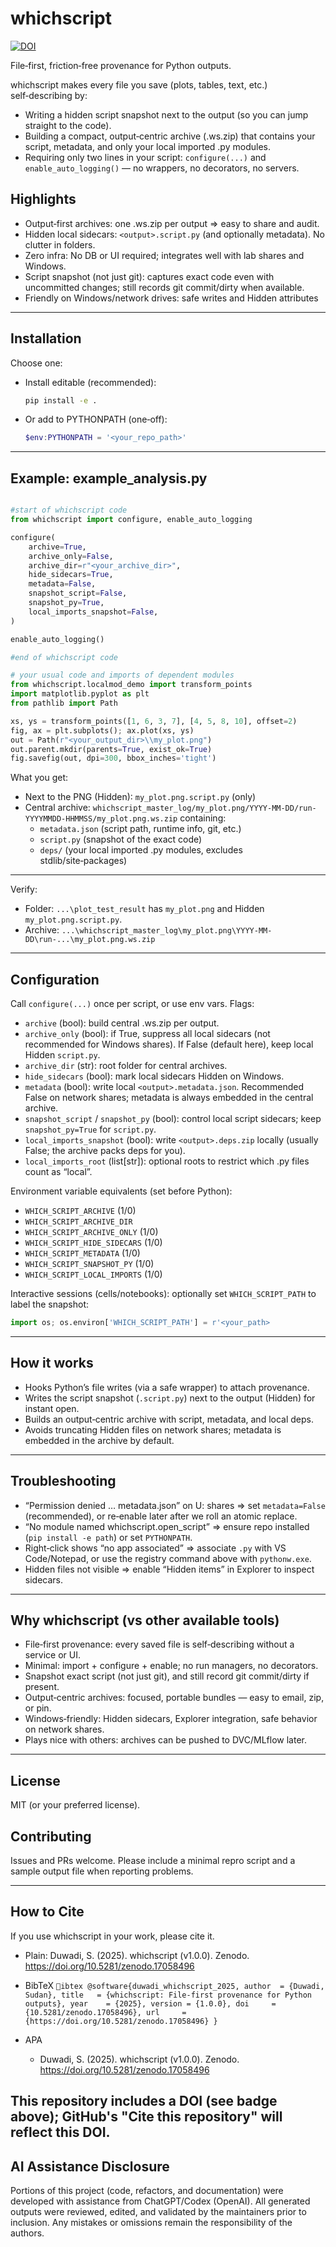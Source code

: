 ﻿# whichscript

[![DOI](https://zenodo.org/badge/1018987304.svg)](https://doi.org/10.5281/zenodo.17058496)

File‑first, friction‑free provenance for Python outputs.

whichscript makes every file you save (plots, tables, text, etc.) self‑describing by:

- Writing a hidden script snapshot next to the output (so you can jump straight to the code).
- Building a compact, output‑centric archive (.ws.zip) that contains your script, metadata, and only your local imported .py modules.
- Requiring only two lines in your script: `configure(...)` and `enable_auto_logging()` — no wrappers, no decorators, no servers.

## Highlights

- Output‑first archives: one .ws.zip per output ⇒ easy to share and audit.
- Hidden local sidecars: `<output>.script.py` (and optionally metadata). No clutter in folders.
- Zero infra: No DB or UI required; integrates well with lab shares and Windows.
- Script snapshot (not just git): captures exact code even with uncommitted changes; still records git commit/dirty when available.
- Friendly on Windows/network drives: safe writes and Hidden attributes

---

## Installation

Choose one:

- Install editable (recommended):
  ```bash
  pip install -e .
  ```
- Or add to PYTHONPATH (one‑off):
  ```powershell
  $env:PYTHONPATH = '<your_repo_path>'
  ```

---


## Example: example_analysis.py

```python

#start of whichscript code
from whichscript import configure, enable_auto_logging

configure(
    archive=True,
    archive_only=False,
    archive_dir=r"<your_archive_dir>",
    hide_sidecars=True,
    metadata=False,
    snapshot_script=False,
    snapshot_py=True,
    local_imports_snapshot=False,
)

enable_auto_logging()

#end of whichscript code

# your usual code and imports of dependent modules
from whichscript.localmod_demo import transform_points
import matplotlib.pyplot as plt
from pathlib import Path

xs, ys = transform_points([1, 6, 3, 7], [4, 5, 8, 10], offset=2)
fig, ax = plt.subplots(); ax.plot(xs, ys)
out = Path(r"<your_output_dir>\\my_plot.png")
out.parent.mkdir(parents=True, exist_ok=True)
fig.savefig(out, dpi=300, bbox_inches='tight')

```

What you get:

- Next to the PNG (Hidden): `my_plot.png.script.py` (only)
- Central archive: `whichscript_master_log/my_plot.png/YYYY-MM-DD/run-YYYYMMDD-HHMMSS/my_plot.png.ws.zip` containing:
  - `metadata.json` (script path, runtime info, git, etc.)
  - `script.py` (snapshot of the exact code)
  - `deps/` (your local imported .py modules, excludes stdlib/site‑packages)

---

Verify:

- Folder: `...\plot_test_result` has `my_plot.png` and Hidden `my_plot.png.script.py`.
- Archive: `...\whichscript_master_log\my_plot.png\YYYY-MM-DD\run-...\my_plot.png.ws.zip`

---

## Configuration

Call `configure(...)` once per script, or use env vars. Flags:

- `archive` (bool): build central .ws.zip per output.
- `archive_only` (bool): if True, suppress all local sidecars (not recommended for Windows shares). If False (default here), keep local Hidden `script.py`.
- `archive_dir` (str): root folder for central archives.
- `hide_sidecars` (bool): mark local sidecars Hidden on Windows.
- `metadata` (bool): write local `<output>.metadata.json`. Recommended False on network shares; metadata is always embedded in the central archive.
- `snapshot_script` / `snapshot_py` (bool): control local script sidecars; keep `snapshot_py=True` for `script.py`.
- `local_imports_snapshot` (bool): write `<output>.deps.zip` locally (usually False; the archive packs deps for you).
- `local_imports_root` (list[str]): optional roots to restrict which .py files count as “local”.

Environment variable equivalents (set before Python):

- `WHICH_SCRIPT_ARCHIVE` (1/0)
- `WHICH_SCRIPT_ARCHIVE_DIR`
- `WHICH_SCRIPT_ARCHIVE_ONLY` (1/0)
- `WHICH_SCRIPT_HIDE_SIDECARS` (1/0)
- `WHICH_SCRIPT_METADATA` (1/0)
- `WHICH_SCRIPT_SNAPSHOT_PY` (1/0)
- `WHICH_SCRIPT_LOCAL_IMPORTS` (1/0)

Interactive sessions (cells/notebooks): optionally set `WHICH_SCRIPT_PATH` to label the snapshot:
```python
import os; os.environ['WHICH_SCRIPT_PATH'] = r'<your_path>
```

---




## How it works

- Hooks Python’s file writes (via a safe wrapper) to attach provenance.
- Writes the script snapshot (`.script.py`) next to the output (Hidden) for instant open.
- Builds an output‑centric archive with script, metadata, and local deps.
- Avoids truncating Hidden files on network shares; metadata is embedded in the archive by default.

---

## Troubleshooting

- “Permission denied … metadata.json” on U: shares ⇒ set `metadata=False` (recommended), or re‑enable later after we roll an atomic replace.
- “No module named whichscript.open_script” ⇒ ensure repo installed (`pip install -e path`) or set `PYTHONPATH`.
- Right‑click shows “no app associated” ⇒ associate `.py` with VS Code/Notepad, or use the registry command above with `pythonw.exe`.
- Hidden files not visible ⇒ enable “Hidden items” in Explorer to inspect sidecars.

---

## Why whichscript (vs other available tools)

- File‑first provenance: every saved file is self‑describing without a service or UI.
- Minimal: import + configure + enable; no run managers, no decorators.
- Snapshot exact script (not just git), and still record git commit/dirty if present.
- Output‑centric archives: focused, portable bundles — easy to email, zip, or pin.
- Windows‑friendly: Hidden sidecars, Explorer integration, safe behavior on network shares.
- Plays nice with others: archives can be pushed to DVC/MLflow later.

---

## License

MIT (or your preferred license).

## Contributing

Issues and PRs welcome. Please include a minimal repro script and a sample output file when reporting problems.

---

## How to Cite

If you use whichscript in your work, please cite it.

- Plain: Duwadi, S. (2025). whichscript (v1.0.0). Zenodo. https://doi.org/10.5281/zenodo.17058496

- BibTeX
  `ibtex
  @software{duwadi_whichscript_2025,
    author  = {Duwadi, Sudan},
    title   = {whichscript: File-first provenance for Python outputs},
    year    = {2025},
    version = {1.0.0},
    doi     = {10.5281/zenodo.17058496},
    url     = {https://doi.org/10.5281/zenodo.17058496}
  }
  `

- APA
  - Duwadi, S. (2025). whichscript (v1.0.0). Zenodo. https://doi.org/10.5281/zenodo.17058496

This repository includes a DOI (see badge above); GitHub's "Cite this repository" will reflect this DOI.
---

## AI Assistance Disclosure

Portions of this project (code, refactors, and documentation) were developed with assistance from ChatGPT/Codex (OpenAI). All generated outputs were reviewed, edited, and validated by the maintainers prior to inclusion. Any mistakes or omissions remain the responsibility of the authors.



